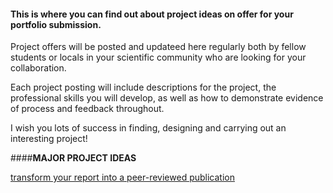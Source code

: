 #### This is where you can find out about project ideas on offer for your portfolio submission.
Project offers will be posted and updateed here regularly both by fellow students or locals in your scientific community who are looking for your collaboration. 

Each project posting will include descriptions for the project, the professional skills you will develop, as well as how to demonstrate evidence of process and feedback throughout.

I wish you lots of success in finding, designing and carrying out an interesting project!

####**MAJOR PROJECT IDEAS**

[transform your report into a peer-reviewed publication](https://vulifesciences.github.io/peer-reviewed-publication/)

